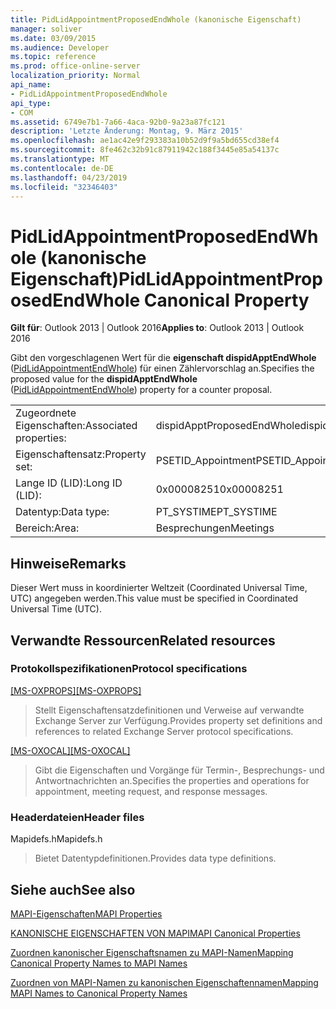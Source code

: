 ```yaml
---
title: PidLidAppointmentProposedEndWhole (kanonische Eigenschaft)
manager: soliver
ms.date: 03/09/2015
ms.audience: Developer
ms.topic: reference
ms.prod: office-online-server
localization_priority: Normal
api_name:
- PidLidAppointmentProposedEndWhole
api_type:
- COM
ms.assetid: 6749e7b1-7a66-4aca-92b0-9a23a87fc121
description: 'Letzte Änderung: Montag, 9. März 2015'
ms.openlocfilehash: ae1ac42e9f293383a10b52d9f9a5bd655cd38ef4
ms.sourcegitcommit: 8fe462c32b91c87911942c188f3445e85a54137c
ms.translationtype: MT
ms.contentlocale: de-DE
ms.lasthandoff: 04/23/2019
ms.locfileid: "32346403"
---
```

# <a name="pidlidappointmentproposedendwhole-canonical-property"></a><span data-ttu-id="5d904-103">PidLidAppointmentProposedEndWhole (kanonische Eigenschaft)</span><span class="sxs-lookup"><span data-stu-id="5d904-103">PidLidAppointmentProposedEndWhole Canonical Property</span></span>

  
  
<span data-ttu-id="5d904-104">**Gilt für**: Outlook 2013 | Outlook 2016</span><span class="sxs-lookup"><span data-stu-id="5d904-104">**Applies to**: Outlook 2013 | Outlook 2016</span></span> 
  
<span data-ttu-id="5d904-105">Gibt den vorgeschlagenen Wert für die **eigenschaft dispidApptEndWhole** ([PidLidAppointmentEndWhole](pidlidappointmentendwhole-canonical-property.md)) für einen Zählervorschlag an.</span><span class="sxs-lookup"><span data-stu-id="5d904-105">Specifies the proposed value for the **dispidApptEndWhole** ([PidLidAppointmentEndWhole](pidlidappointmentendwhole-canonical-property.md)) property for a counter proposal.</span></span>
  
|||
|:-----|:-----|
|<span data-ttu-id="5d904-106">Zugeordnete Eigenschaften:</span><span class="sxs-lookup"><span data-stu-id="5d904-106">Associated properties:</span></span>  <br/> |<span data-ttu-id="5d904-107">dispidApptProposedEndWhole</span><span class="sxs-lookup"><span data-stu-id="5d904-107">dispidApptProposedEndWhole</span></span>  <br/> |
|<span data-ttu-id="5d904-108">Eigenschaftensatz:</span><span class="sxs-lookup"><span data-stu-id="5d904-108">Property set:</span></span>  <br/> |<span data-ttu-id="5d904-109">PSETID_Appointment</span><span class="sxs-lookup"><span data-stu-id="5d904-109">PSETID_Appointment</span></span>  <br/> |
|<span data-ttu-id="5d904-110">Lange ID (LID):</span><span class="sxs-lookup"><span data-stu-id="5d904-110">Long ID (LID):</span></span>  <br/> |<span data-ttu-id="5d904-111">0x00008251</span><span class="sxs-lookup"><span data-stu-id="5d904-111">0x00008251</span></span>  <br/> |
|<span data-ttu-id="5d904-112">Datentyp:</span><span class="sxs-lookup"><span data-stu-id="5d904-112">Data type:</span></span>  <br/> |<span data-ttu-id="5d904-113">PT_SYSTIME</span><span class="sxs-lookup"><span data-stu-id="5d904-113">PT_SYSTIME</span></span>  <br/> |
|<span data-ttu-id="5d904-114">Bereich:</span><span class="sxs-lookup"><span data-stu-id="5d904-114">Area:</span></span>  <br/> |<span data-ttu-id="5d904-115">Besprechungen</span><span class="sxs-lookup"><span data-stu-id="5d904-115">Meetings</span></span>  <br/> |
   
## <a name="remarks"></a><span data-ttu-id="5d904-116">Hinweise</span><span class="sxs-lookup"><span data-stu-id="5d904-116">Remarks</span></span>

<span data-ttu-id="5d904-117">Dieser Wert muss in koordinierter Weltzeit (Coordinated Universal Time, UTC) angegeben werden.</span><span class="sxs-lookup"><span data-stu-id="5d904-117">This value must be specified in Coordinated Universal Time (UTC).</span></span>
  
## <a name="related-resources"></a><span data-ttu-id="5d904-118">Verwandte Ressourcen</span><span class="sxs-lookup"><span data-stu-id="5d904-118">Related resources</span></span>

### <a name="protocol-specifications"></a><span data-ttu-id="5d904-119">Protokollspezifikationen</span><span class="sxs-lookup"><span data-stu-id="5d904-119">Protocol specifications</span></span>

<span data-ttu-id="5d904-120">[[MS-OXPROPS]](https://msdn.microsoft.com/library/f6ab1613-aefe-447d-a49c-18217230b148%28Office.15%29.aspx)</span><span class="sxs-lookup"><span data-stu-id="5d904-120">[[MS-OXPROPS]](https://msdn.microsoft.com/library/f6ab1613-aefe-447d-a49c-18217230b148%28Office.15%29.aspx)</span></span>
  
> <span data-ttu-id="5d904-121">Stellt Eigenschaftensatzdefinitionen und Verweise auf verwandte Exchange Server zur Verfügung.</span><span class="sxs-lookup"><span data-stu-id="5d904-121">Provides property set definitions and references to related Exchange Server protocol specifications.</span></span>
    
<span data-ttu-id="5d904-122">[[MS-OXOCAL]](https://msdn.microsoft.com/library/09861fde-c8e4-4028-9346-e7c214cfdba1%28Office.15%29.aspx)</span><span class="sxs-lookup"><span data-stu-id="5d904-122">[[MS-OXOCAL]](https://msdn.microsoft.com/library/09861fde-c8e4-4028-9346-e7c214cfdba1%28Office.15%29.aspx)</span></span>
  
> <span data-ttu-id="5d904-123">Gibt die Eigenschaften und Vorgänge für Termin-, Besprechungs- und Antwortnachrichten an.</span><span class="sxs-lookup"><span data-stu-id="5d904-123">Specifies the properties and operations for appointment, meeting request, and response messages.</span></span>
    
### <a name="header-files"></a><span data-ttu-id="5d904-124">Headerdateien</span><span class="sxs-lookup"><span data-stu-id="5d904-124">Header files</span></span>

<span data-ttu-id="5d904-125">Mapidefs.h</span><span class="sxs-lookup"><span data-stu-id="5d904-125">Mapidefs.h</span></span>
  
> <span data-ttu-id="5d904-126">Bietet Datentypdefinitionen.</span><span class="sxs-lookup"><span data-stu-id="5d904-126">Provides data type definitions.</span></span>
    
## <a name="see-also"></a><span data-ttu-id="5d904-127">Siehe auch</span><span class="sxs-lookup"><span data-stu-id="5d904-127">See also</span></span>



[<span data-ttu-id="5d904-128">MAPI-Eigenschaften</span><span class="sxs-lookup"><span data-stu-id="5d904-128">MAPI Properties</span></span>](mapi-properties.md)
  
[<span data-ttu-id="5d904-129">KANONISCHE EIGENSCHAFTEN VON MAPI</span><span class="sxs-lookup"><span data-stu-id="5d904-129">MAPI Canonical Properties</span></span>](mapi-canonical-properties.md)
  
[<span data-ttu-id="5d904-130">Zuordnen kanonischer Eigenschaftsnamen zu MAPI-Namen</span><span class="sxs-lookup"><span data-stu-id="5d904-130">Mapping Canonical Property Names to MAPI Names</span></span>](mapping-canonical-property-names-to-mapi-names.md)
  
[<span data-ttu-id="5d904-131">Zuordnen von MAPI-Namen zu kanonischen Eigenschaftennamen</span><span class="sxs-lookup"><span data-stu-id="5d904-131">Mapping MAPI Names to Canonical Property Names</span></span>](mapping-mapi-names-to-canonical-property-names.md)


